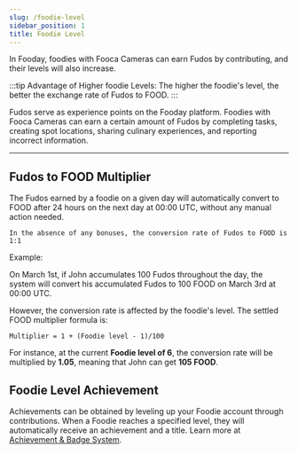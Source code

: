 ```yaml
---
slug: /foodie-level
sidebar_position: 1
title: Foodie Level
---
```


In Fooday, foodies with Fooca Cameras can earn Fudos by contributing, and their levels will also increase.

:::tip
Advantage of Higher foodie Levels: The higher the foodie's level, the better the exchange rate of Fudos to FOOD.
:::

Fudos serve as experience points on the Fooday platform. Foodies with Fooca Cameras can earn a certain amount of Fudos by completing tasks, creating spot locations, sharing culinary experiences, and reporting incorrect information.

***

## Fudos to FOOD Multiplier

The Fudos earned by a foodie on a given day will automatically convert to FOOD after 24 hours on the next day at 00:00 UTC, without any manual action needed.

```
In the absence of any bonuses, the conversion rate of Fudos to FOOD is 1:1
```
 

Example: 

On March 1st, if John accumulates 100 Fudos throughout the day, the system will convert his accumulated Fudos to 100 FOOD on March 3rd at 00:00 UTC.

However, the conversion rate is affected by the foodie's level. The settled FOOD multiplier formula is:

```
Multiplier = 1 + (Foodie level - 1)/100
```

For instance, at the current **Foodie level of 6**, the conversion rate will be multiplied by **1.05**, meaning that John can get **105 FOOD**.

## Foodie Level Achievement

Achievements can be obtained by leveling up your Foodie account through contributions. When a Foodie reaches a specified level, they will automatically receive an achievement and a title. Learn more at [Achievement & Badge System](/achievement-and-badge-system).